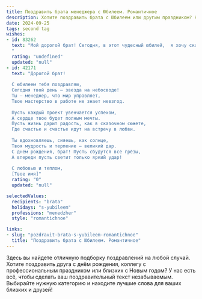 ```yaml
---
title: Поздравить брата менеджера с Юбилеем. Романтичное
description: Хотите поздравить брата с Юбилеем или другим праздником? Наш ИИ создаст незабываемое поздравление, а вы обязательно выделитесь среди других.  
date: 2024-09-25
tags: second tag
wishes:
- id: 83262
  text: "Мой дорогой брат! Сегодня, в этот чудесный юбилей,  я хочу сказать тебе слова, полные нежности и восхищения.  Ты – не просто мой брат, ты – мой друг, моя опора, человек, на которого я могу всегда положиться.  Твоя жизнь – это яркий, неповторимый роман, наполненный  успехами,  яркими моментами и, конечно же, большой любовью.  Пусть твоя карьера менеджера приносит тебе не только финансовое благополучие, но и истинное удовлетворение, радость творчества и  возможность реализовать все свои смелые идеи.  Пусть каждый день будет наполнен счастьем, любовью и  гармонией. С юбилеем, любимый брат!  Крепко тебя обнимаю!
  "
  rating: "undefined"
  updated: "null"
- id: 42171
  text: "Дорогой брат!
  
  С юбилеем тебя поздравляю,
  Сегодня твой день – звезда на небосводе!
  Ты – менеджер, что мир управляет,
  Твое мастерство в работе не знает невзгод.
  
  Пусть каждый проект увенчается успехом,
  А сердце твое будет полным мечты.
  Пусть жизнь дарит радость, как в сказочном сюжете,
  Где счастье и счастье идут на встречу в любви.
  
  Ты вдохновляешь, сияешь, как солнце,
  Твоя мудрость и терпение – великий дар.
  С днем рождения, брат! Пусть сбудутся все грёзы,
  А впереди пусть светит только яркий удар!
  
  С любовью и теплом,
  [Твое имя]"
  rating: "0"
  updated: "null"

selectedValues:
  recipients: "brata"
  holidays: "s-yubileem"
  professions: "menedzher"
  style: "romantichnoe"

links:
- slug: "pozdravit-brata-s-yubileem-romantichnoe"
  title: "Поздравить брата с Юбилеем. Романтичное"
---
```


Здесь вы найдете отличную подборку поздравлений на любой случай. 
Хотите поздравить друга с днём рождения, коллегу с профессиональным праздником или близких с Новым годом? У нас есть всё, чтобы сделать ваш поздравительный текст незабываемым. Выбирайте нужную категорию и находите лучшие слова для ваших близких и друзей!
